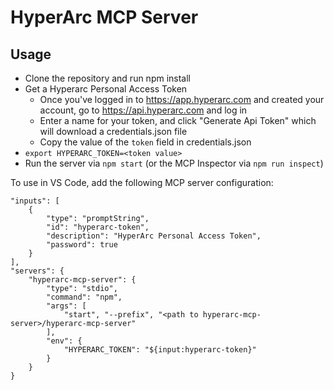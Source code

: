 # HyperArc MCP Server

## Usage
* Clone the repository and run npm install
* Get a Hyperarc Personal Access Token
  * Once you've logged in to https://app.hyperarc.com and created your account, go to https://api.hyperarc.com and log in
  * Enter a name for your token, and click "Generate Api Token" which will download a credentials.json file
  * Copy the value of the `token` field in credentials.json
* `export HYPERARC_TOKEN=<token value>`
* Run the server via `npm start` (or the MCP Inspector via `npm run inspect`)

To use in VS Code, add the following MCP server configuration:
```
"inputs": [
    {
        "type": "promptString",
        "id": "hyperarc-token",
        "description": "HyperArc Personal Access Token",
        "password": true
    }
],
"servers": {
    "hyperarc-mcp-server": {
        "type": "stdio",
        "command": "npm",
        "args": [
            "start", "--prefix", "<path to hyperarc-mcp-server>/hyperarc-mcp-server"
        ],
        "env": {
            "HYPERARC_TOKEN": "${input:hyperarc-token}"
        }
    }
}
```
